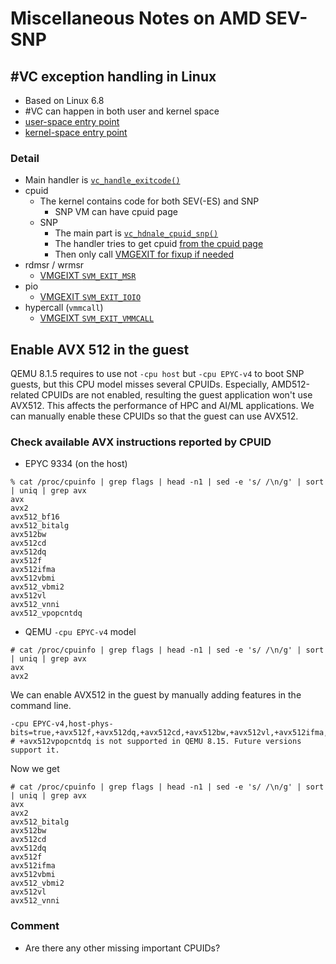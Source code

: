 # Miscellaneous Notes on AMD SEV-SNP

## #VC exception handling in Linux
- Based on Linux 6.8
- #VC can happen in both user and kernel space
- [user-space entry point](https://github.com/torvalds/linux/blob/v6.8/arch/x86/kernel/sev.c#L1976)
- [kernel-space entry point](https://github.com/torvalds/linux/blob/v6.8/arch/x86/kernel/sev.c#L1924)

### Detail
- Main handler is [`vc_handle_exitcode()`](https://github.com/torvalds/linux/blob/v6.8/arch/x86/kernel/sev.c#L1751)
- cpuid
    - The kernel contains code for both SEV(-ES) and SNP
        - SNP VM can have cpuid page
    - SNP
        - The main part is [`vc_hdnale_cpuid_snp()`](https://github.com/torvalds/linux/blob/master/arch/x86/kernel/sev-shared.c#L933)
        - The handler tries to get cpuid [from the cpuid page](https://github.com/torvalds/linux/blob/master/arch/x86/kernel/sev-shared.c#L396)
        - Then only call [VMGEXIT for fixup if needed](https://github.com/torvalds/linux/blob/master/arch/x86/kernel/sev-shared.c#L437)
- rdmsr / wrmsr
    - [VMGEIXT `SVM_EXIT_MSR`](https://github.com/torvalds/linux/blob/v6.8/arch/x86/kernel/sev.c#L1196)
- pio
    - [VMGEXIT `SVM_EXIT_IOIO`](https://github.com/torvalds/linux/blob/master/arch/x86/kernel/sev-shared.c#L825)
- hypercall (`vmmcall`)
    - [VMGEIXT `SVM_EXIT_VMMCALL`](https://github.com/torvalds/linux/blob/v6.8/arch/x86/kernel/sev.c#L1706)

## Enable AVX 512 in the guest

QEMU 8.1.5 requires to use not `-cpu host` but `-cpu EPYC-v4` to boot SNP guests, but this CPU model misses several CPUIDs.
Especially, AMD512-related CPUIDs are not enabled, resulting the guest application won't use AVX512.
This affects the performance of HPC and AI/ML applications.
We can manually enable these CPUIDs so that the guest can use AVX512.

### Check available AVX instructions reported by CPUID

- EPYC 9334 (on the host)
```
% cat /proc/cpuinfo | grep flags | head -n1 | sed -e 's/ /\n/g' | sort | uniq | grep avx
avx
avx2
avx512_bf16
avx512_bitalg
avx512bw
avx512cd
avx512dq
avx512f
avx512ifma
avx512vbmi
avx512_vbmi2
avx512vl
avx512_vnni
avx512_vpopcntdq
```

- QEMU `-cpu EPYC-v4` model
```
# cat /proc/cpuinfo | grep flags | head -n1 | sed -e 's/ /\n/g' | sort | uniq | grep avx
avx
avx2
```

We can enable AVX512 in the guest by manually adding features in the command line.

```
-cpu EPYC-v4,host-phys-bits=true,+avx512f,+avx512dq,+avx512cd,+avx512bw,+avx512vl,+avx512ifma,+avx512vbmi,+avx512vbmi2,+avx512vnni,+avx512bitalg
# +avx512vpopcntdq is not supported in QEMU 8.15. Future versions support it.
```

Now we get
```
# cat /proc/cpuinfo | grep flags | head -n1 | sed -e 's/ /\n/g' | sort | uniq | grep avx
avx
avx2
avx512_bitalg
avx512bw
avx512cd
avx512dq
avx512f
avx512ifma
avx512vbmi
avx512_vbmi2
avx512vl
avx512_vnni
```

### Comment
- Are there any other missing important CPUIDs?
